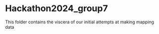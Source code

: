 # Hackathon2024_group7
This folder contains the viscera of our initial attempts at making mapping data 
